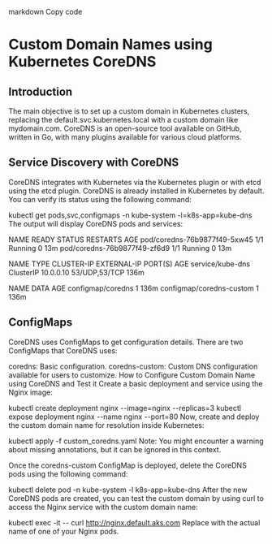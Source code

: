 markdown
Copy code
# Custom Domain Names using Kubernetes CoreDNS

## Introduction

The main objective is to set up a custom domain in Kubernetes clusters, replacing the default.svc.kubernetes.local with a custom domain like mydomain.com. CoreDNS is an open-source tool available on GitHub, written in Go, with many plugins available for various cloud platforms.

## Service Discovery with CoreDNS

CoreDNS integrates with Kubernetes via the Kubernetes plugin or with etcd using the etcd plugin. CoreDNS is already installed in Kubernetes by default. You can verify its status using the following command:

kubectl get pods,svc,configmaps -n kube-system -l=k8s-app=kube-dns
The output will display CoreDNS pods and services:

NAME                           READY   STATUS    RESTARTS   AGE
pod/coredns-76b9877f49-5xw45   1/1     Running   0          13m
pod/coredns-76b9877f49-zf6d9   1/1     Running   0          13m

NAME               TYPE        CLUSTER-IP   EXTERNAL-IP   PORT(S)         AGE
service/kube-dns   ClusterIP   10.0.0.10    <none>        53/UDP,53/TCP   136m

NAME                       DATA   AGE
configmap/coredns          1      136m
configmap/coredns-custom   1      136m

## ConfigMaps
CoreDNS uses ConfigMaps to get configuration details. There are two ConfigMaps that CoreDNS uses:

coredns: Basic configuration.
coredns-custom: Custom DNS configuration available for users to customize.
How to Configure Custom Domain Name using CoreDNS and Test it
Create a basic deployment and service using the Nginx image:


kubectl create deployment nginx --image=nginx --replicas=3
kubectl expose deployment nginx --name nginx --port=80
Now, create and deploy the custom domain name for resolution inside Kubernetes:


kubectl apply -f custom_coredns.yaml
Note: You might encounter a warning about missing annotations, but it can be ignored in this context.

Once the coredns-custom ConfigMap is deployed, delete the CoreDNS pods using the following command:


kubectl delete pod -n kube-system -l k8s-app=kube-dns
After the new CoreDNS pods are created, you can test the custom domain by using curl to access the Nginx service with the custom domain name:

kubectl exec -it <nginx-pod-name> -- curl http://nginx.default.aks.com
Replace <nginx-pod-name> with the actual name of one of your Nginx pods.
